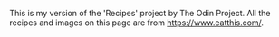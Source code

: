 This is my version of the 'Recipes' project by The Odin Project. All the recipes and images on this page are from https://www.eatthis.com/.

